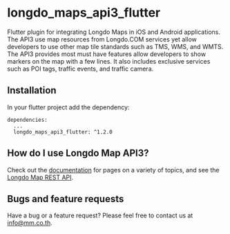 # longdo_maps_api3_flutter
Flutter plugin for integrating Longdo Maps in iOS and Android applications. The API3 use map resources from Longdo.COM services yet allow developers to use other map tile standards such as TMS, WMS, and WMTS. The API3 provides most must have features allow developers to show markers on the map with a few lines. It also includes exclusive services such as POI tags, traffic events, and traffic camera.

Installation
--------
In your flutter project add the dependency:
```
dependencies:
  ...
  longdo_maps_api3_flutter: ^1.2.0
```

How do I use Longdo Map API3?
-------------------
Check out the [documentation][1] for pages on a variety of topics, and see the [Longdo Map REST API][2].

Bugs and feature requests
--------
Have a bug or a feature request? Please feel free to contact us at [info@mm.co.th](info@mm.co.th).

[1]: https://map.longdo.com/docs/
[2]: http://api.longdo.com/map/doc/rest.php
